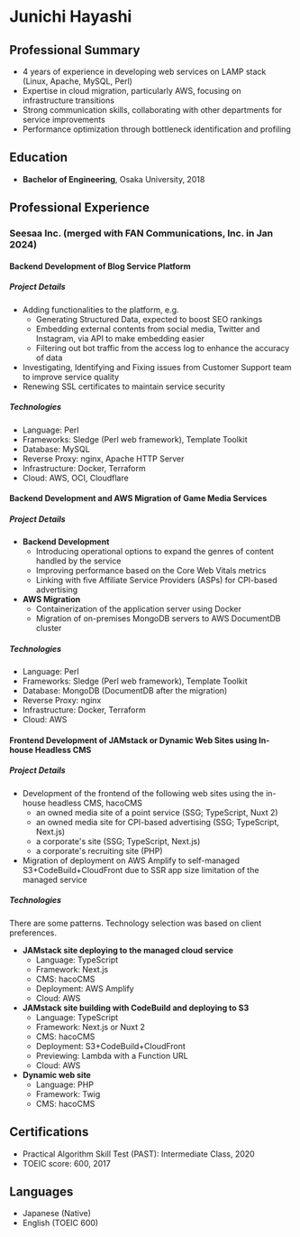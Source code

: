 # Junichi Hayashi

<!--
## Personal Information
- **Address:** [placeholder]
- **Phone:** [placeholder]
- **Email:** [placeholder]
- **LinkedIn:** [placeholder]
- **GitHub:** [nahcnuj](https://github.com/nahcnuj)
-->

## Professional Summary
- 4 years of experience in developing web services on LAMP stack (Linux, Apache, MySQL, Perl)
- Expertise in cloud migration, particularly AWS, focusing on infrastructure transitions
- Strong communication skills, collaborating with other departments for service improvements
- Performance optimization through bottleneck identification and profiling

## Education
- **Bachelor of Engineering**, Osaka University, 2018

## Professional Experience

### Seesaa Inc. (merged with FAN Communications, Inc. in Jan 2024)

#### Backend Development of Blog Service Platform

##### Project Details

- Adding functionalities to the platform, e.g.
  - Generating Structured Data, expected to boost SEO rankings
  - Embedding external contents from social media, Twitter and Instagram, via API to make embedding easier
  - Filtering out bot traffic from the access log to enhance the accuracy of data
- Investigating, Identifying and Fixing issues from Customer Support team to improve service quality
- Renewing SSL certificates to maintain service security

##### Technologies
- Language: Perl
- Frameworks: Sledge (Perl web framework), Template Toolkit
- Database: MySQL
- Reverse Proxy: nginx, Apache HTTP Server
- Infrastructure: Docker, Terraform
- Cloud: AWS, OCI, Cloudflare

#### Backend Development and AWS Migration of Game Media Services

##### Project Details

- **Backend Development**
  - Introducing operational options to expand the genres of content handled by the service
  - Improving performance based on the Core Web Vitals metrics
  - Linking with five Affiliate Service Providers (ASPs) for CPI-based advertising
- **AWS Migration**
  - Containerization of the application server using Docker
  - Migration of on-premises MongoDB servers to AWS DocumentDB cluster

##### Technologies
- Language: Perl
- Frameworks: Sledge (Perl web framework), Template Toolkit
- Database: MongoDB (DocumentDB after the migration)
- Reverse Proxy: nginx
- Infrastructure: Docker, Terraform
- Cloud: AWS

#### Frontend Development of JAMstack or Dynamic Web Sites using In-house Headless CMS

##### Project Details

- Development of the frontend of the following web sites using the in-house headless CMS, hacoCMS
  - an owned media site of a point service (SSG; TypeScript, Nuxt 2)
  - an owned media site for CPI-based advertising (SSG; TypeScript, Next.js)
  - a corporate's site (SSG; TypeScript, Next.js)
  - a corporate's recruiting site (PHP)
- Migration of deployment on AWS Amplify to self-managed S3+CodeBuild+CloudFront due to SSR app size limitation of the managed service

##### Technologies
There are some patterns.
Technology selection was based on client preferences.

- **JAMstack site deploying to the managed cloud service**
  - Language: TypeScript
  - Framework: Next.js
  - CMS: hacoCMS
  - Deployment: AWS Amplify
  - Cloud: AWS
- **JAMstack site building with CodeBuild and deploying to S3**
  - Language: TypeScript
  - Framework: Next.js or Nuxt 2
  - CMS: hacoCMS
  - Deployment: S3+CodeBuild+CloudFront
  - Previewing: Lambda with a Function URL
  - Cloud: AWS
- **Dynamic web site**
  - Language: PHP
  - Framework: Twig
  - CMS: hacoCMS

<!--
## Publications
- [placeholder]
-->

<!--
## Presentations
- [placeholder]
-->

<!--
## Professional Affiliations
- [placeholder]
-->

## Certifications
- Practical Algorithm Skill Test (PAST): Intermediate Class, 2020
- TOEIC score: 600, 2017

<!--
## Awards and Honors
- [placeholder]
-->

## Languages
- Japanese (Native)
- English (TOEIC 600)

<!--
## Additional Information
- [placeholder]
-->